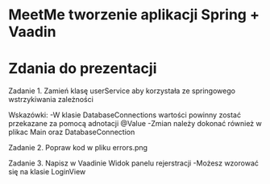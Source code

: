 # MeetMe tworzenie aplikacji Spring + Vaadin
# Zdania do prezentacji 

Zadanie 1.
Zamień klasę userService aby korzystała ze springowego wstrzykiwania zależności

Wskazówki:
-W klasie DatabaseConnections wartości powinny zostać przekazane za pomocą adnotacji @Value
-Zmian należy dokonać również w plikac Main oraz DatabaseConnection

Zadanie 2.
Popraw kod w pliku errors.png

Zadanie 3.
Napisz w Vaadinie Widok panelu rejerstracji 
-Możesz wzorować się na klasie LoginView
